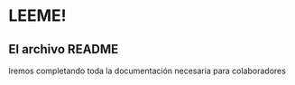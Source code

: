 LEEME!
======

El archivo README
------------------

Iremos completando toda la documentación necesaria para colaboradores
